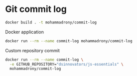 # Git commit log

```sh
docker build . -t mohammadrony/commit-log
```

Docker application

```sh
docker run --rm --name commit-log mohammadrony/commit-log
```

Custom repository commit

```sh
docker run --rm --name commit-log \
  -e GITHUB_REPOSITORY="dsinnovators/js-essentials" \
  mohammadrony/commit-log
```
